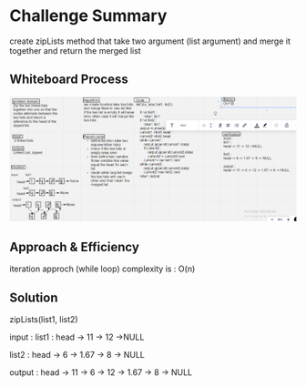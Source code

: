 # Challenge Summary
<!-- Description of the challenge -->
create zipLists method that take two argument (list argument) and merge it together and return the merged list
## Whiteboard Process
<!-- Embedded whiteboard image -->
![zipLists](zipLists.PNG)
## Approach & Efficiency
<!-- What approach did you take? Why? What is the Big O space/time for this approach? -->
iteration approch (while loop)
complexity is :
O(n)
## Solution
<!-- Show how to run your code, and examples of it in action -->
zipLists(list1, list2)

input :
list1 :
head -> 11 -> 12 ->NULL

list2 :
head -> 6 -> 1.67 -> 8 -> NULL

output :
head -> 11 -> 6 -> 12 -> 1.67 -> 8 -> NULL
